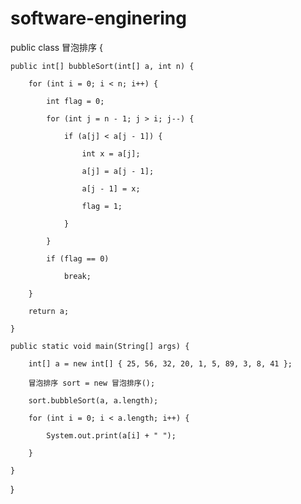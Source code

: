 # software-enginering
public class 冒泡排序 {

    public int[] bubbleSort(int[] a, int n) {

        for (int i = 0; i < n; i++) {

            int flag = 0;

            for (int j = n - 1; j > i; j--) {

                if (a[j] < a[j - 1]) {

                    int x = a[j];

                    a[j] = a[j - 1];

                    a[j - 1] = x;

                    flag = 1;

                }

            }

            if (flag == 0)

                break;

        }

        return a;

    }
    
    public static void main(String[] args) {

        int[] a = new int[] { 25, 56, 32, 20, 1, 5, 89, 3, 8, 41 };

        冒泡排序 sort = new 冒泡排序();

        sort.bubbleSort(a, a.length);

        for (int i = 0; i < a.length; i++) {

            System.out.print(a[i] + " ");

        }

    }

}
